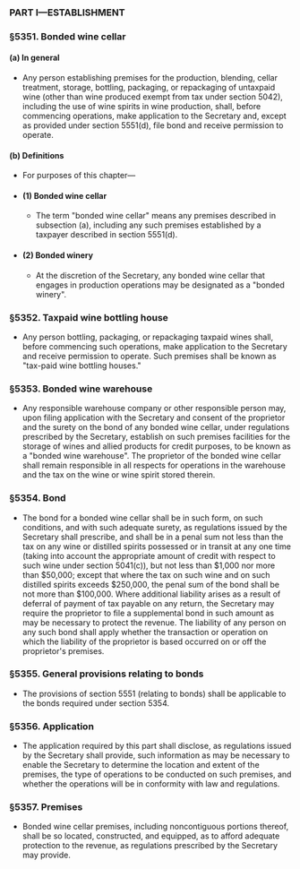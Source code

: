 ### PART I—ESTABLISHMENT

### §5351. Bonded wine cellar
#### (a) In general
* Any person establishing premises for the production, blending, cellar treatment, storage, bottling, packaging, or repackaging of untaxpaid wine (other than wine produced exempt from tax under section 5042), including the use of wine spirits in wine production, shall, before commencing operations, make application to the Secretary and, except as provided under section 5551(d), file bond and receive permission to operate.

#### (b) Definitions
* For purposes of this chapter—

* #### (1) Bonded wine cellar
  * The term "bonded wine cellar" means any premises described in subsection (a), including any such premises established by a taxpayer described in section 5551(d).

* #### (2) Bonded winery
  * At the discretion of the Secretary, any bonded wine cellar that engages in production operations may be designated as a "bonded winery".

### §5352. Taxpaid wine bottling house
* Any person bottling, packaging, or repackaging taxpaid wines shall, before commencing such operations, make application to the Secretary and receive permission to operate. Such premises shall be known as "tax-paid wine bottling houses."

### §5353. Bonded wine warehouse
* Any responsible warehouse company or other responsible person may, upon filing application with the Secretary and consent of the proprietor and the surety on the bond of any bonded wine cellar, under regulations prescribed by the Secretary, establish on such premises facilities for the storage of wines and allied products for credit purposes, to be known as a "bonded wine warehouse". The proprietor of the bonded wine cellar shall remain responsible in all respects for operations in the warehouse and the tax on the wine or wine spirit stored therein.

### §5354. Bond
* The bond for a bonded wine cellar shall be in such form, on such conditions, and with such adequate surety, as regulations issued by the Secretary shall prescribe, and shall be in a penal sum not less than the tax on any wine or distilled spirits possessed or in transit at any one time (taking into account the appropriate amount of credit with respect to such wine under section 5041(c)), but not less than $1,000 nor more than $50,000; except that where the tax on such wine and on such distilled spirits exceeds $250,000, the penal sum of the bond shall be not more than $100,000. Where additional liability arises as a result of deferral of payment of tax payable on any return, the Secretary may require the proprietor to file a supplemental bond in such amount as may be necessary to protect the revenue. The liability of any person on any such bond shall apply whether the transaction or operation on which the liability of the proprietor is based occurred on or off the proprietor's premises.

### §5355. General provisions relating to bonds
* The provisions of section 5551 (relating to bonds) shall be applicable to the bonds required under section 5354.

### §5356. Application
* The application required by this part shall disclose, as regulations issued by the Secretary shall provide, such information as may be necessary to enable the Secretary to determine the location and extent of the premises, the type of operations to be conducted on such premises, and whether the operations will be in conformity with law and regulations.

### §5357. Premises
* Bonded wine cellar premises, including noncontiguous portions thereof, shall be so located, constructed, and equipped, as to afford adequate protection to the revenue, as regulations prescribed by the Secretary may provide.